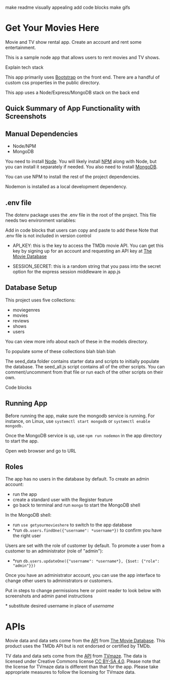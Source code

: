 make readme visually appealing
add code blocks
make gifs

# Get Your Movies Here

Movie and TV show rental app. Create an account and rent some entertainment.

This is a sample node app that allows users to rent movies and TV shows.

Explain tech stack

This app primarily uses [Bootstrap](https://getbootstrap.com) on the front end. There are a handful of custom css properties in the public directory.

This app uses a Node/Express/MongoDB stack on the back end

## Quick Summary of App Functionality with Screenshots

## Manual Dependencies

- Node/NPM
- MongoDB

You need to install [Node](https://nodejs.org). You will likely install 
[NPM](https://www.npmjs.com) along with Node, but you can install it separately if needed. You also need to install [MongoDB](https://www.mongodb.com).

You can use NPM to install the rest of the project dependencies.

Nodemon is installed as a local development dependency.

## .env file

The dotenv package uses the .env file in the root of the project. This file needs two environment variables:

Add in code blocks that users can copy and paste to add these
Note that .env file is not included in version control

- API_KEY: this is the key to access the TMDb movie API. You can get this key by signing up for an account and requesting an API key at 
[The Movie Database](https://www.themoviedb.org/)

- SESSION_SECRET: this is a random string that you pass into the secret option for the express session middleware in app.js

## Database Setup

This project uses five collections:

- moviegenres
- movies
- reviews
- shows
- users

You can view more info about each of these in the models directory.

To populate some of these collections blah blah blah

The seed_data folder contains starter data and scripts to initially populate the database. The seed_all.js script contains all of the other scripts. You can comment/uncomment from that file or run each of the other scripts on their own.

Code blocks

## Running App

Before running the app, make sure the mongodb service is running. For instance, on Linux, use `systemctl start mongodb` or `systemctl enable mongodb.`

Once the MongoDB service is up, use `npm run nodemon` in the app directory to start the app.

Open web browser and go to URL

## Roles

The app has no users in the database by default. To create an admin account:

- run the app
- create a standard user with the Register feature
- go back to terminal and run `mongo` to start the MongoDB shell

In the MongoDB shell:

- run `use getyourmovieshere` to switch to the app database
- \*run `db.users.findOne({"username": *username*})` to confirm you have the right user

Users are set with the role of customer by default. To promote a user from a customer to an administrator (role of "admin"):

- \*run `db.users.updateOne({"username": *username*}, {$set: {"role": "admin"}})`

Once you have an administrator account, you can use the app interface to change other users to administrators or customers.

Put in steps to change permissions here or point reader to look below with screenshots and admin panel instructions

\* substitute desired username in place of *username*

# APIs

Movie data and data sets come from the [API](https://developers.themoviedb.org/3/) from [The Movie Database](https://www.themoviedb.org/). This product uses the TMDb API but is not endorsed or certified by TMDb.

TV data and data sets come from the [API](https://www.tvmaze.com/api) from [TVmaze](https://www.tvmaze.com). The data is licensed under Creative Commons license [CC BY-SA 4.0](https://creativecommons.org/licenses/by-sa/4.0). Please note that the license for TVmaze data is different than that for the app. Please take appropriate measures to follow the licensing for TVmaze data.
